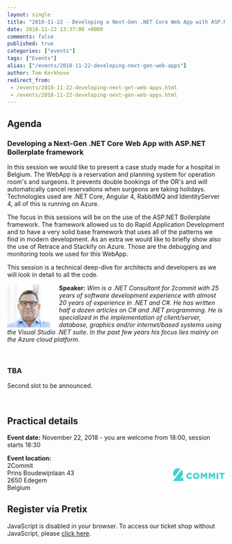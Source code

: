 ```yaml
---
layout: single
title: "2018-11-22 - Developing a Next-Gen .NET Core Web App with ASP.NET Boilerplate framework"
date: 2018-11-22 13:37:00 +0000
comments: false
published: true
categories: ["events"]
tags: ["Events"]
alias: ["/events/2018-11-22-developing-next-gen-web-apps"]
author: Tom Kerkhove
redirect_from:
 - /events/2018-11-22-developing-next-get-web-apps.html
 - /events/2018-11-22-developing-next-gen-web-apps.html
---
```


## Agenda

### Developing a Next-Gen .NET Core Web App with ASP.NET Boilerplate framework
In this session we would like to present a case study made for a hospital in Belgium. The WebApp is a reservation and planning system for operation room's and surgeons. It prevents double bookings of the OR's and will automatically cancel reservations when surgeons are taking holidays. Technologies used are .NET Core, Angular 4, RabbitMQ and IdentityServer 4, all of this is running on Azure.

The focus in this sessions will be on the use of the ASP.NET Boilerplate framework. The framework allowed us to do Rapid Application Development and to have a very solid base framework that uses all of the patterns we find in modern development. As an extra we would like to briefly show also the use of Retrace and Stackify on Azure. Those are the debugging and monitoring tools we used for this WebApp.

This session is a technical deep-dive for architects and developers as we will look in detail to all the code.

<img src="/assets/media/speakers/wim-van-den-broeck.png" alt="Wim Van den Broeck" align="left" height="100" width="100" style="margin-right: 20px;">**Speaker:** *Wim is a .NET Consultant for 2commit with 25 years of software development experience with almost 20 years of experience in .NET and C#. He has written half a dozen articles on C# and .NET programming. He is specialized in the implementation of client/server, database, graphics and/or internet/based systems using the Visual Studio .NET suite. In the past few years his focus lies mainly on the Azure cloud platform.*

<br />

### TBA
Second slot to be announced.

<br />

## Practical details

**Event date:** November 22, 2018 - you are welcome from 18:00, session starts 18:30

**Event location:**<br />
<img width="120" height="60" align="right" alt="" src="/assets/media/sponsors/logo-2commit.png">2Commit<br />
Prins Boudewijnlaan 43<br />
2650 Edegem<br />
Belgium

## Register via Pretix
<link rel="stylesheet" type="text/css" href="https://pretix.eu/azug/20181122/widget/v1.css">
<script type="text/javascript" src="https://pretix.eu/widget/v1.en.js" async></script>
<pretix-widget event="https://pretix.eu/azug/20181122/"></pretix-widget>
<noscript>
   <div class="pretix-widget">
        <div class="pretix-widget-info-message">
            JavaScript is disabled in your browser. To access our ticket shop without JavaScript, please <a target="_blank" rel="noopener" href="https://pretix.eu/azug/20181122/">click here</a>.
        </div>
    </div>
</noscript>
